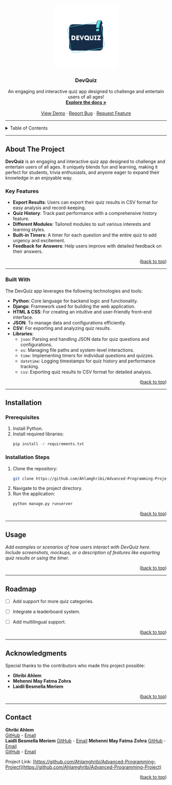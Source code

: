 <a id="readme-top"></a>



<br />  
<div align="center">
  <a href="">
    <img src="https://github.com/mayversion/test/blob/main/DevQUIZ.webp" alt="Logo" width="200" height="200">
  </a>

  <h3 align="center">DevQuiz</h3>

  <p align="center">
    An engaging and interactive quiz app designed to challenge and entertain users of all ages!
    <br />
    <a href="https://github.com/Ahlamghribi/Advanced-Programming-Project"><strong>Explore the docs »</strong></a>
    <br />
    <br />
    <a href="https://github.com/Ahlamghribi/Advanced-Programming-Project">View Demo</a>
    &middot;
    <a href="https://github.com/Ahlamghribi/Advanced-Programming-Project/issues/new?labels=bug&template=bug-report---.md">Report Bug</a>
    &middot;
    <a href="https://github.com/Ahlamghribi/Advanced-Programming-Project/issues/new?labels=enhancement&template=feature-request---.md">Request Feature</a>
  </p>
</div>

---

<details>
  <summary>Table of Contents</summary>
  <ol>
    <li><a href="#about-the-project">About The Project</a></li>
    <li><a href="#built-with">Built With</a></li>
    <li><a href="#installation">Installation</a></li>
    <li><a href="#usage">Usage</a></li>
    <li><a href="#roadmap">Roadmap</a></li>
    <li><a href="#acknowledgments">Acknowledgments</a></li>
    <li><a href="#contact">Contact</a></li>
  </ol>
</details>

---

## About The Project  

**DevQuiz** is an engaging and interactive quiz app designed to challenge and entertain users of all ages. It uniquely blends fun and learning, making it perfect for students, trivia enthusiasts, and anyone eager to expand their knowledge in an enjoyable way.  

### Key Features  

- **Export Results**: Users can export their quiz results in CSV format for easy analysis and record-keeping.  
- **Quiz History**: Track past performance with a comprehensive history feature.  
- **Different Modules**: Tailored modules to suit various interests and learning styles.  
- **Built-in Timers**: A timer for each question and the entire quiz to add urgency and excitement.  
- **Feedback for Answers**: Help users improve with detailed feedback on their answers.  

<p align="right">(<a href="#readme-top">back to top</a>)</p>

---

### Built With  

The DevQuiz app leverages the following technologies and tools:  
- **Python**: Core language for backend logic and functionality.  
- **Django**: Framework used for building the web application.  
- **HTML & CSS**: For creating an intuitive and user-friendly front-end interface.  
- **JSON**: To manage data and configurations efficiently.  
- **CSV**: For exporting and analyzing quiz results.  
- **Libraries**:  
  - `json`: Parsing and handling JSON data for quiz questions and configurations.  
  - `os`: Managing file paths and system-level interactions.  
  - `time`: Implementing timers for individual questions and quizzes.  
  - `datetime`: Logging timestamps for quiz history and performance tracking.  
  - `csv`: Exporting quiz results to CSV format for detailed analysis.  

<p align="right">(<a href="#readme-top">back to top</a>)</p>

---

## Installation  

### Prerequisites  
1. Install Python.  
2. Install required libraries:  
   ```sh
   pip install -r requirements.txt
   ```  

### Installation Steps  
1. Clone the repository:  
   ```sh
   git clone https://github.com/Ahlamghribi/Advanced-Programming-Project.git
   ```  
2. Navigate to the project directory.  
3. Run the application:  
   ```sh
   python manage.py runserver
   ```  

<p align="right">(<a href="#readme-top">back to top</a>)</p>

---

## Usage  

_Add examples or scenarios of how users interact with DevQuiz here. Include screenshots, mockups, or a description of features like exporting quiz results or using the timer._  

<p align="right">(<a href="#readme-top">back to top</a>)</p>

---

## Roadmap  

 
- [ ] Add support for more quiz categories.  
- [ ] Integrate a leaderboard system.  
- [ ] Add multilingual support.  


<p align="right">(<a href="#readme-top">back to top</a>)</p>

---

## Acknowledgments  

Special thanks to the contributors who made this project possible:  
- **Ghribi Ahlem**  
- **Mehenni May Fatma Zohra**  
- **Laidli Besmella Meriem**  

<p align="right">(<a href="#readme-top">back to top</a>)</p>

---



## Contact  

**Ghribi Ahlem**  
[GitHub](https://github.com/Ahlamghribi) - [Email](mailto:your_email@example.com)  
**Laidli Besmella Meriem**
[GitHub](https://github.com/besmalam) - [Email](mailto:your_email@example.com)
**Mehenni May Fatma Zohra**
[GitHub](https://github.com/may07082004)  - [Email](mailto:maymhenni1@gmail.com)  
[GitHub](https://github.com/mayversion)    - [Email](mailto:maymhenni1@gmail.com)  

Project Link: [https://github.com/Ahlamghribi/Advanced-Programming-Project](https://github.com/Ahlamghribi/Advanced-Programming-Project)  

<p align="right">(<a href="#readme-top">back to top</a>)</p>

